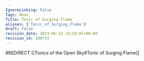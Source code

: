 ```yaml
---
IgnoreLinking: False
Tags: None
Title: Tonic of Surging Flame
aliases: ['Tonic_of_Surging_Flame']
draft: False
revision_date: 2023-05-13 14:50:01+00:00
revision_id: 100743
---
```


#REDIRECT [[Tonics of the Open Sky#Tonic of Surging Flame]]